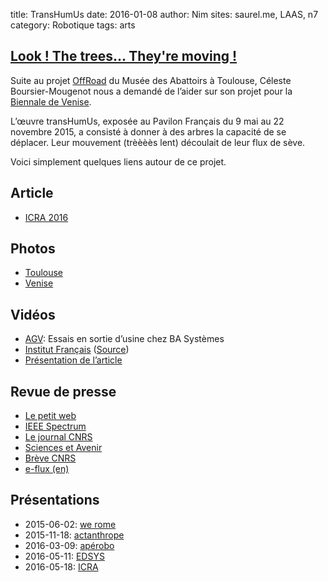 title: TransHumUs
date: 2016-01-08
author: Nim
sites: saurel.me, LAAS, n7
category: Robotique
tags: arts

## [Look ! The trees… They're moving !](https://youtu.be/XzugQBkUrZk?t=1m07s)

Suite au projet [OffRoad](https://vimeo.com/87218362) du Musée des Abattoirs à Toulouse, Céleste Boursier-Mougenot nous a demandé de l’aider sur son projet pour la [Biennale de Venise](https://fr.wikipedia.org/wiki/Biennale_de_Venise).

L’œuvre transHumUs, exposée au Pavilon Français du 9 mai au 22 novembre 2015, a consisté à donner à des arbres la capacité de se déplacer. Leur mouvement (trèèèès lent) découlait de leur flux de sève.

Voici simplement quelques liens autour de ce projet.

## Article
* [ICRA 2016](https://hal.archives-ouvertes.fr/hal-01206067/document)

## Photos
* [Toulouse](https://saurel.me/photo/album/transhumus-laas/)
* [Venise](https://saurel.me/photo/album/transhumus/)

## Vidéos
* [AGV](https://cloud.laas.fr/public.php?service=files&t=0578a1981c9b29d74106d3bd457c6a31): Essais en sortie d’usine chez BA Systèmes
* [Institut Français](https://cloud.laas.fr/public.php?service=files&t=5652e7550bed8b43ca34f79ed3204488) ([Source](http://www.institutfrancais.com/fr/actualites/pavillon-francais-biennale-de-venise-2015-revolutions))
* [Présentation de l’article](https://cloud.laas.fr/index.php/s/oMjKW870fdN55N0)

## Revue de presse
* [Le petit web](http://www.petitweb.fr/actualites/comment-ce-roboticien-a-fait-danser-les-arbres)
* [IEEE Spectrum](http://spectrum.ieee.org/automaton/robotics/robotics-software/video-friday-icra-stockholm)
* [Le journal CNRS](https://lejournal.cnrs.fr/articles/larbre-qui-deambule)
* [Sciences et Avenir](http://www.sciencesetavenir.fr/nature-environnement/20150515.OBS9007/a-la-biennale-de-venise-les-arbres-bougent.html)
* [Brève CNRS](http://www.cnrs.fr/inee/communication/breves/b115.html)
* [e-flux (en)](http://www.e-flux.com/announcements/celeste-boursier-mougenot/)

## Présentations
* 2015-06-02: [we rome](media/we-rome_venise.pdf)
* 2015-11-18: [actanthrope](media/actanthrope.pdf)
* 2016-03-09: [apérobo](media/des_arbres_et_des_pianos.pdf)
* 2016-05-11: [EDSYS](media/edsys.pdf)
* 2016-05-18: [ICRA](media/icra.pdf)
